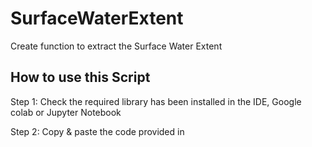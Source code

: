 # SurfaceWaterExtent
Create function to extract the Surface Water Extent

## How to use this Script
Step 1: Check the required library has been installed in the IDE,
Google colab or Jupyter Notebook

Step 2: Copy & paste the code provided in 
